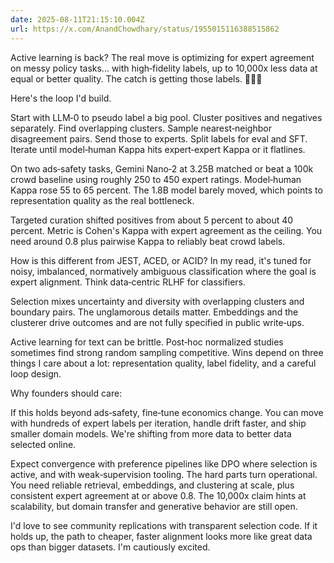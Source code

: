 ```yaml
---
date: 2025-08-11T21:15:10.004Z
url: https://x.com/AnandChowdhary/status/1955015116388515862
---
```


Active learning is back? The real move is optimizing for expert agreement on messy policy tasks... with high‑fidelity labels, up to 10,000x less data at equal or better quality. The catch is getting those labels. 🔖🔖🔖  
  
Here's the loop I'd build.  
  
Start with LLM‑0 to pseudo label a big pool. Cluster positives and negatives separately. Find overlapping clusters. Sample nearest‑neighbor disagreement pairs. Send those to experts. Split labels for eval and SFT. Iterate until model‑human Kappa hits expert‑expert Kappa or it flatlines.  
  
On two ads‑safety tasks, Gemini Nano‑2 at 3.25B matched or beat a 100k crowd baseline using roughly 250 to 450 expert ratings. Model‑human Kappa rose 55 to 65 percent. The 1.8B model barely moved, which points to representation quality as the real bottleneck.  
  
Targeted curation shifted positives from about 5 percent to about 40 percent. Metric is Cohen's Kappa with expert agreement as the ceiling. You need around 0.8 plus pairwise Kappa to reliably beat crowd labels.  
  
How is this different from JEST, ACED, or ACID? In my read, it's tuned for noisy, imbalanced, normatively ambiguous classification where the goal is expert alignment. Think data‑centric RLHF for classifiers.  
  
Selection mixes uncertainty and diversity with overlapping clusters and boundary pairs. The unglamorous details matter. Embeddings and the clusterer drive outcomes and are not fully specified in public write‑ups.  
  
Active learning for text can be brittle. Post‑hoc normalized studies sometimes find strong random sampling competitive. Wins depend on three things I care about a lot: representation quality, label fidelity, and a careful loop design.  
  
Why founders should care:  
  
If this holds beyond ads‑safety, fine‑tune economics change. You can move with hundreds of expert labels per iteration, handle drift faster, and ship smaller domain models. We're shifting from more data to better data selected online.  
  
Expect convergence with preference pipelines like DPO where selection is active, and with weak‑supervision tooling. The hard parts turn operational. You need reliable retrieval, embeddings, and clustering at scale, plus consistent expert agreement at or above 0.8\. The 10,000x claim hints at scalability, but domain transfer and generative behavior are still open.  
  
I'd love to see community replications with transparent selection code. If it holds up, the path to cheaper, faster alignment looks more like great data ops than bigger datasets. I'm cautiously excited.